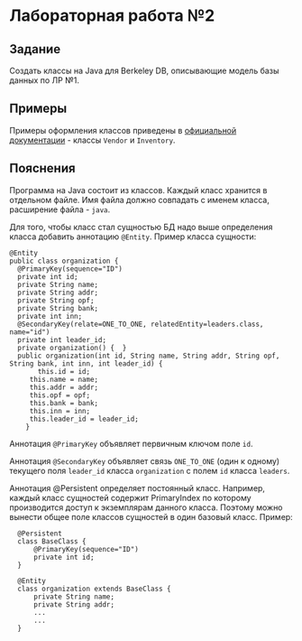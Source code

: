 # Лабораторная работа №2

## Задание

Создать классы на Java для Berkeley DB, описывающие модель базы данных по ЛР №1.

## Примеры

Примеры оформления классов приведены в [официальной документации](https://docs.oracle.com/cd/E17076_03/html/gsg/JAVA/dpl_example.html) - классы `Vendor` и `Inventory`.

## Пояснения

Программа на Java состоит из классов. Каждый класс хранится в отдельном файле. Имя файла должно совпадать с именем класса, расширение файла - `java`.

Для того, чтобы класс стал сущностью БД надо выше определения класса добавить аннотацию `@Entity`.
Пример класса сущности:
```
@Entity
public class organization {
  @PrimaryKey(sequence="ID")
  private int id;
  private String name;
  private String addr;
  private String opf;
  private String bank;
  private int inn;
  @SecondaryKey(relate=ONE_TO_ONE, relatedEntity=leaders.class, name="id") 
  private int leader_id;
  private organization() {  }  
  public organization(int id, String name, String addr, String opf, String bank, int inn, int leader_id) {
       this.id = id;
     this.name = name;
     this.addr = addr;
     this.opf = opf;
     this.bank = bank;
     this.inn = inn;
     this.leader_id = leader_id;
    }
```

Аннотация `@PrimaryKey` объявляет первичным ключом поле `id`.

Аннотация `@SecondaryKey` объявляет связь `ONE_TO_ONE` (один к одному) текущего поля `leader_id` класса `organization` с полем `id` класса `leaders`.




Аннотация @Persistent определяет постоянный класс. Например, каждый класс сущностей содержит PrimaryIndex по которому производится доступ к экземплярам данного класса. Поэтому можно вынести общее поле классов сущностей в один базовый класс.
Пример:
```
  @Persistent
  class BaseClass {
      @PrimaryKey(sequence="ID")
      private int id;
  }

  @Entity
  class organization extends BaseClass {
      private String name;
      private String addr;
      ...
      ...
  }
```

